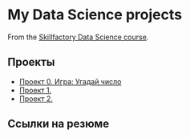 # My Data Science projects

From the [Skillfactory Data Science course](https://skillfactory.ru/data-scientist).

## Проекты

* [Проект 0. Игра: Угадай число](https://github.com/kyimdya/SF_Data_Science/tree/main/project_0)
* [Проект 1. ]()
* [Проект 2. ]()

## Ссылки на резюме   
